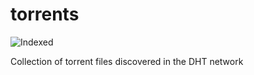 torrents 
========
![Indexed](https://img.shields.io/badge/indexed-213195-blue)

Collection of torrent files discovered in the DHT network
